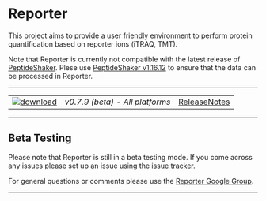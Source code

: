 # Reporter #

This project aims to provide a user friendly environment to perform protein quantification based on reporter ions (iTRAQ, TMT).

Note that Reporter is currently not compatible with the latest release of [PeptideShaker](http://compomics.github.io/projects/peptide-shaker.html). Plese use [PeptideShaker v1.16.12](http://genesis.ugent.be/maven2/eu/isas/peptideshaker/PeptideShaker/1.16.12/PeptideShaker-1.16.12.zip) to ensure that the data can be processed in Reporter.

---

|   |   |   |
| :------------------------- | :---------------: | :--: |
| [![download](https://github.com/compomics/reporter/wiki/images/download_button.png)](http://genesis.ugent.be/maven2/eu/isas/reporter/Reporter/0.7.9/Reporter-0.7.9.zip) | *v0.7.9 (beta) - All platforms* | [ReleaseNotes](https://github.com/compomics/reporter/wiki/ReleaseNotes) |

---

## Beta Testing ##

Please note that Reporter is still in a beta testing mode. If you come across any issues please set up an issue using the [issue tracker](https://github.com/compomics/reporter/issues).

For general questions or comments please use the [Reporter Google Group](https://groups.google.com/forum/#!forum/reporter_software).

---

